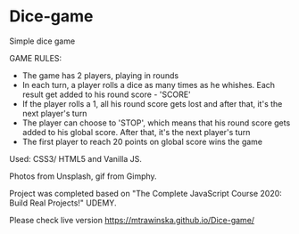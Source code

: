# Dice-game

Simple dice game 

GAME RULES: 
- The game has 2 players, playing in rounds 
- In each turn, a player rolls a dice as many times as he whishes. Each result get added to his round score - 'SCORE'
- If the player rolls a 1, all his round score gets lost and after that, it's the next player's turn 
- The player can choose to 'STOP', which means that his round score gets added to his global score. 
After that, it's the next player's turn 
- The first player to reach 20 points on global score wins the game 

Used: CSS3/ HTML5 and Vanilla JS.

Photos from Unsplash, gif from Gimphy.

Project was completed based on "The Complete JavaScript Course 2020: Build Real Projects!" UDEMY.

Please check live version https://mtrawinska.github.io/Dice-game/
